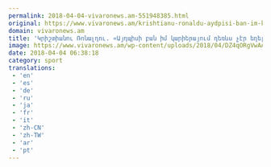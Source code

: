 ```yaml
---
permalink: 2018-04-04-vivaronews.am-551948385.html
original: https://www.vivaronews.am/krishtianu-ronaldu-aydpisi-ban-im-kariyerayum-derrevs-cher-yeghel/
domain: vivaronews.am
title: 'Կրիշտիանու Ռոնալդու. «Այդպիսի բան իմ կարիերայում դեռևս չէր եղել» - Vivaro News'
image: https://www.vivaronews.am/wp-content/uploads/2018/04/DZ4qORgVwAAjkS8.jpg
date: 2018-04-04 06:38:18
category: sport
translations: 
 - 'en'
 - 'es'
 - 'de'
 - 'ru'
 - 'ja'
 - 'fr'
 - 'it'
 - 'zh-CN'
 - 'zh-TW'
 - 'ar'
 - 'pt'
---
```


